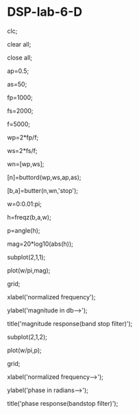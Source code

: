 # DSP-lab-6-D
clc;

clear all;

close all;

ap=0.5;

as=50;

fp=1000;

fs=2000;

f=5000;

wp=2*fp/f;

ws=2*fs/f;

wn=[wp,ws];

[n]=buttord(wp,ws,ap,as);

[b,a]=butter(n,wn,'stop');

w=0:0.01:pi;

h=freqz(b,a,w);

p=angle(h);

mag=20*log10(abs(h));

subplot(2,1,1);

plot(w/pi,mag);

grid;

xlabel('normalized frequency');

ylabel('magnitude in db-->');

title('magnitude response(band stop filter)');

subplot(2,1,2);

plot(w/pi,p);

grid;

xlabel('normalized frequency-->');

ylabel('phase in radians-->');

title('phase response(bandstop filter)');
